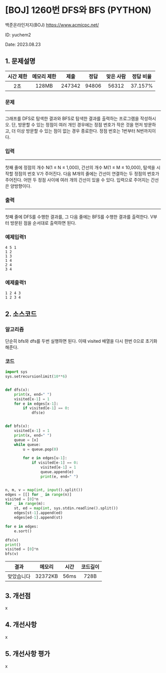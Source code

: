 # [BOJ] 1260번 DFS와 BFS (PYTHON)
백준온라인저지(BOJ) https://www.acmicpc.net/

ID: yuchem2

Date: 2023.08.23
## 1. 문제설명
| 시간 제한 | 메모리 제한 | 제출  | 정답 | 맞은 사람 | 정답 비율 |
| :---: | :---: | :---: | :---: | :---: | :---: |
| 2초  | 128MB | 247342 | 94806 | 56312 | 37.157% |

### 문제
---
그래프를 DFS로 탐색한 결과와 BFS로 탐색한 결과를 출력하는 프로그램을 작성하시오. 단, 방문할 수 있는 정점이 여러 개인 경우에는 정점 번호가 작은 것을 먼저 방문하고, 더 이상 방문할 수 있는 점이 없는 경우 종료한다. 정점 번호는 1번부터 N번까지이다.
### 입력
---
첫째 줄에 정점의 개수 N(1 ≤ N ≤ 1,000), 간선의 개수 M(1 ≤ M ≤ 10,000), 탐색을 시작할 정점의 번호 V가 주어진다. 다음 M개의 줄에는 간선이 연결하는 두 정점의 번호가 주어진다. 어떤 두 정점 사이에 여러 개의 간선이 있을 수 있다. 입력으로 주어지는 간선은 양방향이다.
### 출력
---
첫째 줄에 DFS를 수행한 결과를, 그 다음 줄에는 BFS를 수행한 결과를 출력한다. V부터 방문된 점을 순서대로 출력하면 된다.
### 예제입력1
```
4 5 1
1 2
1 3
1 4
2 4
3 4
```
### 예제출력1
```
1 2 4 3
1 2 3 4
```
## 2. 소스코드

### 알고리즘
단순히 bfs와 dfs를 두번 실행하면 된다. 이때 visited 배열을 다시 한번 0으로 초기화 해준다. 
### 코드
```Python
import sys
sys.setrecursionlimit(10**6)


def dfs(x):
    print(x, end=" ")
    visited[x-1] = 1
    for e in edges[x-1]:
        if visited[e-1] == 0:
            dfs(e)


def bfs(x):
    visited[x-1] = 1
    print(x, end=" ")
    queue = [x]
    while queue:
        u = queue.pop(0)

        for e in edges[u-1]:
            if visited[e-1] == 0:
                visited[e-1] = 1
                queue.append(e)
                print(e, end=" ")


n, m, v = map(int, input().split())
edges = [[] for _ in range(n)]
visited = [0]*n
for _ in range(m):
    st, ed = map(int, sys.stdin.readline().split())
    edges[st-1].append(ed)
    edges[ed-1].append(st)

for e in edges:
    e.sort()

dfs(v)
print()
visited = [0]*n
bfs(v)

```
| 결과 | 메모리 | 시간 | 코드길이 |
|:---:|:-----: | :---: | :----: |
| 맞았습니다 | 32372KB | 56ms | 728B |

## 3. 개선점
x
## 4. 개선사항

x

## 5. 개선사항 평가
x
